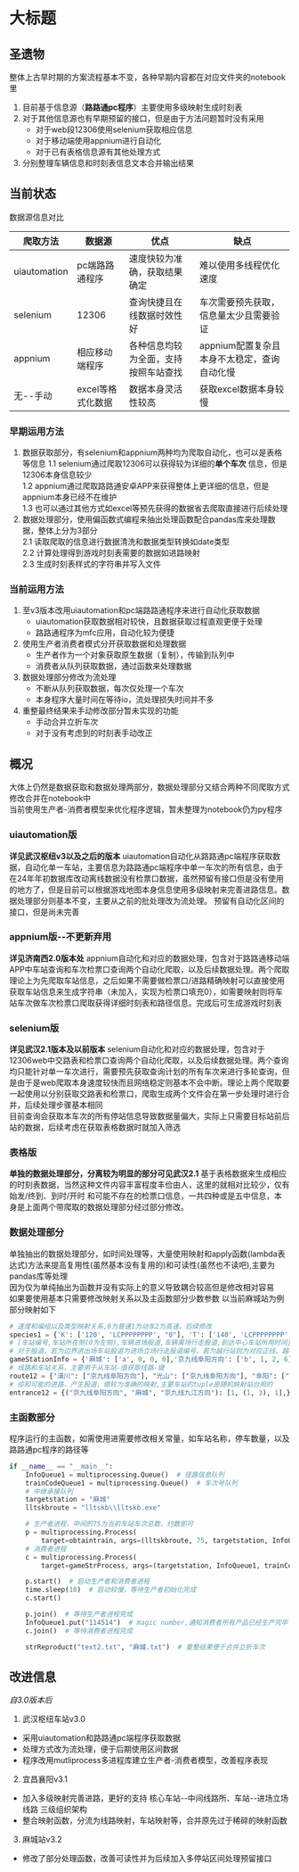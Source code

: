 # 大标题
## 圣遗物
整体上古早时期的方案流程基本不变，各种早期内容都在对应文件夹的notebook里  
1. 目前基于信息源（**路路通pc程序**）主要使用多级映射生成时刻表
2. 对于其他信息源也有早期预留的接口，但是由于方法问题暂时没有采用
   - 对于web段12306使用selenium获取相应信息
   - 对于移动端使用appnium进行自动化
   - 对于已有表格信息源有其他处理方式
3. 分别整理车辆信息和时刻表信息文本合并输出结果  

## 当前状态  

数据源信息对比  

| 爬取方法     | 数据源            | 优点                                 | 缺点                                        |
| ------------ | ----------------- | ------------------------------------ | ------------------------------------------- |
| uiautomation | pc端路路通程序    | 速度快较为准确，获取结果确定         | 难以使用多线程优化速度                      |
| selenium     | 12306             | 查询快捷且在线数据时效性好           | 车次需要预先获取，信息量太少且需要验证      |
| appnium      | 相应移动端程序    | 各种信息均较为全面，支持按照车站查找 | appnium配置复杂且本身不太稳定，查询自动化慢 |
| 无--手动     | excel等格式化数据 | 数据本身灵活性较高                   | 获取excel数据本身较慢                       |

### 早期运用方法
1. 数据获取部分，有selenium和appnium两种均为爬取自动化，也可以是表格等信息
    1.1 selenium通过爬取12306可以获得较为详细的<b>单个车次</b> 信息，但是12306本身信息较少  
    1.2 appnium通过爬取路路通安卓APP来获得整体上更详细的信息，但是appnium本身已经不在维护  
    1.3 也可以通过其他方式如excel等预先获得的数据省去爬取直接进行后续处理
2. 数据处理部分，使用偏函数式编程来抽出处理函数配合pandas库来处理数据，整体上分为3部分  
    2.1 读取爬取的信息进行数据清洗和数据类型转换如date类型  
    2.2 计算处理得到游戏时刻表需要的数据如进路映射    
    2.3 生成时刻表样式的字符串并写入文件

### 当前运用方法
1. 至v3版本改用uiautomation和pc端路路通程序来进行自动化获取数据
   - uiautomation获取数据相对较快，且数据获取过程直观更便于处理
   - 路路通程序为mfc应用，自动化较为便捷
2. 使用生产者消费者模式分开获取数据和处理数据
   - 生产者作为一个对象获取原生数据（复制），传输到队列中
   - 消费者从队列获取数据，通过函数来处理数据
3. 数据处理部分修改为流处理
   - 不断从队列获取数据，每次仅处理一个车次
   - 本身程序大量时间在等待io，流处理损失时间并不多
4. 重整最终结果来手动修改部分暂未实现的功能
    - 手动合并立折车次
    - 对于没有考虑到的时刻表手动改正


## 概况  
大体上仍然是数据获取和数据处理两部分，数据处理部分又结合两种不同爬取方式修改合并在notebook中  
当前使用生产者-消费者模型来优化程序逻辑，暂未整理为notebook仍为py程序
### uiautomation版
**详见武汉枢纽v3以及之后的版本**
uiautomation自动化从路路通pc端程序获取数据，自动化单一车站，主要信息为路路通pc端程序中单一车次的所有信息，由于在24年年初数据库改动离线数据没有检票口数据，虽然预留有接口但是没有使用的地方了，但是目前可以根据游戏地图本身信息使用多级映射来完善进路信息。数据处理部分则基本不变，主要从之前的批处理改为流处理。
预留有自动化区间的接口，但是尚未完善

### appnium版--不更新弃用  
**详见济南西2.0版本处**
appnium自动化和对应的数据处理，包含对于路路通移动端APP中车站查询和车次检票口查询两个自动化爬取，以及后续数据处理。两个爬取理论上为先爬取车站信息，之后如果不需要做检票口/进路精确映射可以直接使用获取车站信息来生成字符串（未加入，实现为检票口填充0），如需要映射则将车站车次做车次检票口爬取获得详细时刻表和路径信息。完成后可生成游戏时刻表  

### selenium版  
**详见武汉2.1版本及以前版本**
selenium自动化和对应的数据处理，包含对于12306web中交路表和检票口查询两个自动化爬取，以及后续数据处理。两个查询均只能针对单一车次进行，需要预先获取查询计划的所有车次来进行多轮查询，但是由于是web爬取本身速度较快而且网络稳定则基本不会中断。理论上两个爬取要一起使用以分别获取交路表和检票口，爬取生成两个文件会在第一步处理时进行合并，后续处理步骤基本相同  
目前查询会获取本车次的所有停站信息导致数据量偏大，实际上只需要目标站前后站的数据，后续考虑在获取表格数据时就加入筛选  

### 表格版
**单独的数据处理部分，分离较为明显的部分可见武汉2.1**
基于表格数据来生成相应的时刻表数据，当然这种文件内容丰富程度丰俭由人，这里的就相对比较少，仅有 始发/终到、到时/开时 和可能不存在的检票口信息，一共四种或是五中信息，本身是上面两个带爬取的数据处理部分经过部分修改。


### 数据处理部分   
单独抽出的数据处理部分，如时间处理等，大量使用映射和apply函数(lambda表达式)方法来提高复用性(虽然基本没有复用的)和可读性(虽然也不读吧),主要为pandas库等处理  
因为仅为单纯抽出为函数并没有实际上的意义导致耦合较高但是修改相对容易  
如果要使用基本只需要修改映射关系以及主函数部分少数参数
以当前麻城站为例部分映射如下  
```python
# 速度和编组以及类型映射关系,0为普速1为动车2为高速，后续修改
species1 = {'K': ['120', 'LCPPPPPPPP', "0"], 'T': ['140', 'LCPPPPPPPP', "0"]}
# [车站编号,车站所在侧(0为左侧),车辆进场股道,车辆离场行走股道,到达中心车站所用时间]
# 对于股道，若为边界进出场车站股道为进场立场行走股道编号，若为越行站则为对应正线、越行线编号
gameStationInfo = {'麻城': ['a', 0, 0, 0],'京九线阜阳方向': ['b', 1, 2, 6], '京九线九江方向': ['c', 2, 1, 6],}
# 线路和车站关系，主要用于从车站-值获取线路-键
route12 = {"潢川": ["京九线阜阳方向"], "光山": ["京九线阜阳方向"], "阜阳": ["京九线阜阳方向"], }
# 综和可能的进路，产生股道，做较为准确的映射,主要车站的tuple是随机映射站台用的
entrance12 = {("京九线阜阳方向", "麻城", "京九线九江方向"): [1, (1, 3), 1],}
```  
  
### 主函数部分
程序运行的主函数，如需使用进需要修改相关常量，如车站名称，停车数量，以及路路通pc程序的路径等
```python
if __name__ == "__main__":
    InfoQueue1 = multiprocessing.Queue()  # 径路信息队列
    trainCodeQueue1 = multiprocessing.Queue()  # 车次号队列
    # 中继承接队列
    targetstation = "麻城"
    lltskbroute = "lltskb\\lltskb.exe"

    # 生产者进程，中间的75为当前车站车次总数，约数即可
    p = multiprocessing.Process(
        target=obtaintrain, args=(lltskbroute, 75, targetstation, InfoQueue1, trainCodeQueue1,))
    # 消费者进程
    c = multiprocessing.Process(
        target=gameStrProcess, args=(targetstation, InfoQueue1, trainCodeQueue1, "text2.txt"))

    p.start()  # 启动生产者和消费者进程
    time.sleep(10)  # 启动较慢，等待生产者初始化完成
    c.start()

    p.join()  # 等待生产者进程完成
    InfoQueue1.put("114514")  # magic number,通知消费者所有产品已经生产完毕
    c.join()  # 等待消费者进程完成

    strReproduct("text2.txt", "麻城.txt")  # 重整结果便于合并立折车次
```

## 改进信息
*自3.0版本后*
1. 武汉枢纽车站v3.0
- 采用uiautomation和路路通pc端程序获取数据
- 处理方式改为流处理，便于后期使用区间数据
- 程序改用mutliprocess多进程库建立生产者-消费者模型，改善程序表现
2. 宜昌襄阳v3.1
- 加入多级映射完善进路，更好的支持 核心车站--中间线路所、车站--进场立场线路 三级组织架构
- 整合映射函数，分流为线路映射，车站映射等，合并原先过于稀碎的映射函数
3. 麻城站v3.2
- 修改了部分处理函数，改善可读性并为后续加入多停站区间处理预留接口